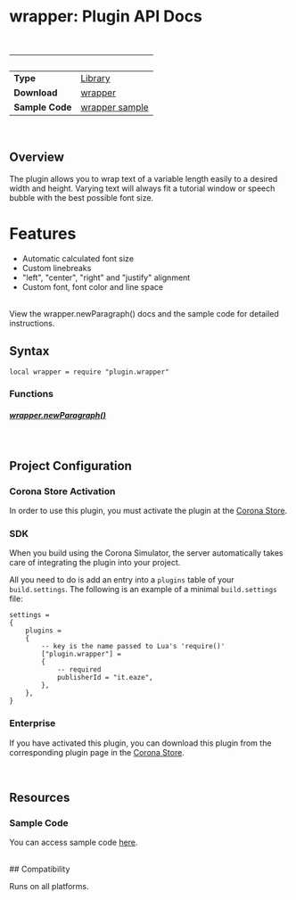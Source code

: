 
# wrapper: Plugin API Docs

<br>

|                      | &nbsp; 
| -------------------- | ---------------------------------------------------------------
| __Type__             | [Library](http://docs.coronalabs.com/api/type/Library.html)
| __Download__         | [wrapper](http://store.coronalabs.com/plugin/wrapper)
| __Sample Code__      | [wrapper sample](https://github.com/sunmils/corona-wrapper-plugin-sample-code)

<br>

## Overview

The plugin allows you to wrap text of a variable length easily to a desired width and height. Varying text will always fit a tutorial window or speech bubble with the best possible font size.

# Features
- Automatic calculated font size
- Custom linebreaks
- "left", "center", "right" and "justify" alignment
- Custom font, font color and line space
<br>
View the wrapper.newParagraph() docs and the sample code for detailed instructions.

<br>

## Syntax

	local wrapper = require "plugin.wrapper"


### Functions

##### [wrapper.newParagraph()](newParagraph.md)

<br>

## Project Configuration

### Corona Store Activation

In order to use this plugin, you must activate the plugin at the [Corona Store](http://store.coronalabs.com/plugin/wrapper).


### SDK

When you build using the Corona Simulator, the server automatically takes care of integrating the plugin into your project. 

All you need to do is add an entry into a `plugins` table of your `build.settings`. The following is an example of a minimal `build.settings` file:

``````
settings =
{
	plugins =
	{
		-- key is the name passed to Lua's 'require()'
		["plugin.wrapper"] =
		{
			-- required
			publisherId = "it.eaze",
		},
	},		
}
``````

### Enterprise

If you have activated this plugin, you can download this plugin from the corresponding plugin page in the [Corona Store](http://store.coronalabs.com/plugin/wrapper).

<br>

## Resources

### Sample Code

You can access sample code [here](https://github.com/sunmils/corona-wrapper-plugin-sample-code).

<br>
## Compatibility

Runs on all platforms.
